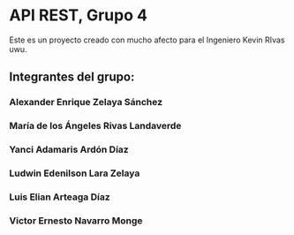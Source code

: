 # API REST, Grupo 4

Este es un proyecto creado con mucho afecto para el Ingeniero Kevin RIvas uwu.

## Integrantes del grupo:

### Alexander Enrique Zelaya Sánchez
### María de los Ángeles Rivas Landaverde
### Yanci Adamaris Ardón Díaz
### Ludwin Edenilson Lara Zelaya
### Luis Elian Arteaga Díaz
### Victor Ernesto Navarro Monge
